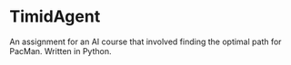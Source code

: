 # TimidAgent

An assignment for an AI course that involved finding the optimal path for PacMan. Written in Python.
